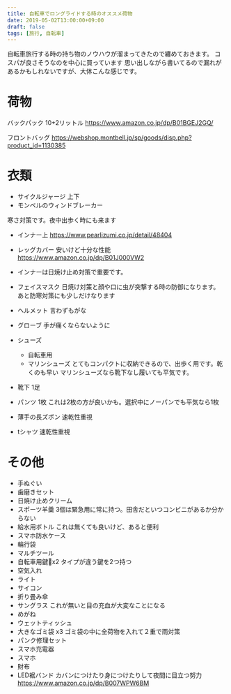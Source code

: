 ```yaml
---
title: 自転車でロングライドする時のオススメ荷物
date: 2019-05-02T13:00:00+09:00
draft: false
tags: [旅行, 自転車]
---
```


自転車旅行する時の持ち物のノウハウが溜まってきたので纏めておきます。
コスパが良さそうなのを中心に買っています
思い出しながら書いてるので漏れがあるかもしれないですが、大体こんな感じです。


# 荷物
バックパック 10+2リットル
https://www.amazon.co.jp/dp/B01BGEJ2GQ/

フロントバッグ
https://webshop.montbell.jp/sp/goods/disp.php?product_id=1130385

# 衣類
- サイクルジャージ 上下
- モンベルのウィンドブレーカー

寒さ対策です。夜中出歩く時にも来ます

- インナー上
https://www.pearlizumi.co.jp/detail/48404

- レッグカバー 安いけど十分な性能
https://www.amazon.co.jp/dp/B01J000VW2

- インナーは日焼け止め対策で重要です。

- フェイスマスク
日焼け対策と顔や口に虫が突撃する時の防御になります。
あと防寒対策にも少しだけなります

- ヘルメット
言わずもがな

- グローブ
手が痛くならないように

- シューズ
  - 自転車用
  - マリンシューズ とてもコンパクトに収納できるので、出歩く用です。乾くのも早い
マリンシューズなら靴下なし履いても平気です。

- 靴下 1足
- パンツ 1枚 これは2枚の方が良いかも。選択中にノーパンでも平気なら1枚

- 薄手の長ズボン 速乾性重視
- tシャツ 速乾性重視

# その他
- 手ぬぐい
- 歯磨きセット
- 日焼け止めクリーム
- スポーツ羊羹 3個は緊急用に常に持つ。田舎だといつコンビニがあるか分からない
- 給水用ボトル これは無くても良いけど、あると便利
- スマホ防水ケース
- 輪行袋
- マルチツール
- 自転車用鍵x2 タイプが違う鍵を2つ持つ
- 空気入れ
- ライト
- サイコン
- 折り畳み傘
- サングラス これが無いと目の充血が大変なことになる
- めがね
- ウェットティッシュ
- 大きなゴミ袋 x3 ゴミ袋の中に全荷物を入れて２重で雨対策
- パンク修理セット
- スマホ充電器
- スマホ
- 財布
- LED裾バンド カバンにつけたり身につけたりして夜間に目立つ努力
https://www.amazon.co.jp/dp/B007WPW6BM
